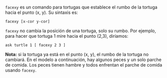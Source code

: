 ﻿`facexy` es un comando para tortugas que establece el rumbo de la tortuga hacia el punto (x, y). Su sintaxis es:

`facexy [x-cor y-cor]`

`facexy` no cambia la posición de una tortuga, solo su rumbo. Por ejemplo, para hacer que tortuga 1 mire hacia el punto (2,3), diríamos:

`ask turtle 1 [ facexy 2 3 ]`

**Nota:** si la tortuga ya está en el punto (x, y), el rumbo de la tortuga no cambiará. En el modelo a continuación, hay algunos peces y un solo parche de comida. Los peces tienen hambre y todos enfrentan el parche de comida usando `facexy`.